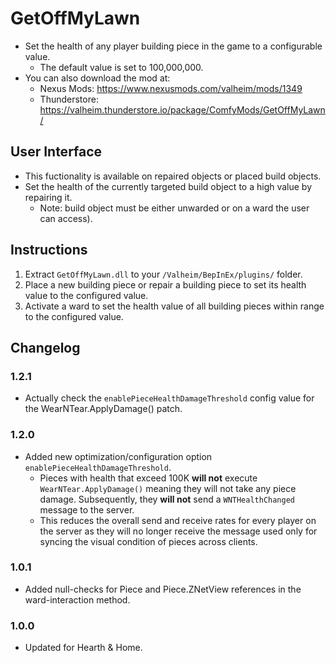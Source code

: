 # GetOffMyLawn

  * Set the health of any player building piece in the game to a configurable value.
    * The default value is set to 100,000,000.
  * You can also download the mod at:
    * Nexus Mods: https://www.nexusmods.com/valheim/mods/1349
    * Thunderstore: https://valheim.thunderstore.io/package/ComfyMods/GetOffMyLawn/

## User Interface

  * This fuctionality is available on repaired objects or placed build objects.
  * Set the health of the currently targeted build object to a high value by repairing it.
    * Note: build object must be either unwarded or on a ward the user can access).

## Instructions

  1. Extract `GetOffMyLawn.dll` to your `/Valheim/BepInEx/plugins/` folder.
  2. Place a new building piece or repair a building piece to set its health value to the configured value.
  3. Activate a ward to set the health value of all building pieces within range to the configured value.

## Changelog

### 1.2.1

  * Actually check the `enablePieceHealthDamageThreshold` config value for the WearNTear.ApplyDamage() patch.

### 1.2.0

  * Added new optimization/configuration option `enablePieceHealthDamageThreshold`.
    * Pieces with health that exceed 100K **will not** execute `WearNTear.ApplyDamage()` meaning they will not
      take any piece damage. Subsequently, they **will not** send a `WNTHealthChanged` message to the server.
    * This reduces the overall send and receive rates for every player on the server as they will no longer receive
      the message used only for syncing the visual condition of pieces across clients.

### 1.0.1

  * Added null-checks for Piece and Piece.ZNetView references in the ward-interaction method.

### 1.0.0

  * Updated for Hearth & Home.